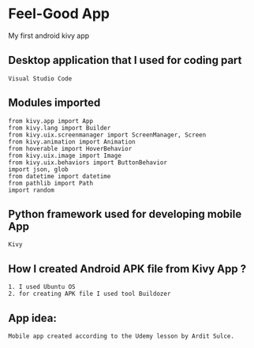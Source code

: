 # Feel-Good App
My first android kivy app

## Desktop application that I used for coding part
```
Visual Studio Code
```

## Modules imported
```
from kivy.app import App
from kivy.lang import Builder
from kivy.uix.screenmanager import ScreenManager, Screen
from kivy.animation import Animation
from hoverable import HoverBehavior
from kivy.uix.image import Image
from kivy.uix.behaviors import ButtonBehavior
import json, glob
from datetime import datetime
from pathlib import Path
import random
```

## Python framework used for developing mobile App
```
Kivy
```

## How I created Android APK file from Kivy App ?
```
1. I used Ubuntu OS
2. for creating APK file I used tool Buildozer
```

## App idea:
```
Mobile app created according to the Udemy lesson by Ardit Sulce.
```
